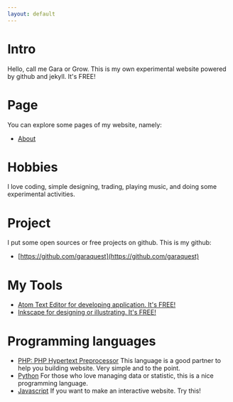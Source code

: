```yaml
---
layout: default
---
```


# Intro

Hello, call me Gara or Grow. This is my own experimental website powered by github and jekyll. It's FREE!

# Page

You can explore some pages of my website, namely:
* [About](https://garaquest.github.io/about)

# Hobbies

I love coding, simple designing, trading, playing music, and doing some experimental activities.

# Project

I put some open sources or free projects on github. This is my github:
 * [https://github.com/garaquest](https://github.com/garaquest)

# My Tools

* [Atom Text Editor for developing application. It's FREE!](https://atom.io)
* [Inkscape for designing or illustrating. It's FREE!](https://Inkscape.org)

# Programming languages

* [PHP: PHP Hypertext Preprocessor](https://php.org)
  This language is a good partner to help you building website. Very simple and to the point.
* [Python](https://python.org)
  For those who love managing data or statistic, this is a nice programming language.
* [Javascript](https://javascript.com)
  If you want to make an interactive website. Try this!
